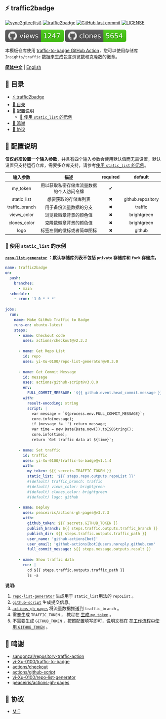## ⚡️ traffic2badge

[![sync2gitee(list)](<https://github.com/yi-Xu-0100/hub-mirror/workflows/sync2gitee(list)/badge.svg>)](https://github.com/yi-Xu-0100/hub-mirror)
[![traffic2badge](https://github.com/yi-Xu-0100/traffic2badge/workflows/traffic2badge/badge.svg)](https://github.com/yi-Xu-0100/traffic2badge/actions?query=workflow%3Atraffic2badge)
[![GitHub last commit](https://img.shields.io/github/last-commit/yi-Xu-0100/traffic2badge)](./)
[![LICENSE](https://img.shields.io/github/license/yi-Xu-0100/traffic2badge)](./LICENSE)

[![GitHub views](https://raw.githubusercontent.com/yi-Xu-0100/traffic2badge/traffic/traffic-traffic2badge/views.svg)](https://github.com/yi-Xu-0100/traffic2badge/tree/traffic)
[![GitHub clones](https://raw.githubusercontent.com/yi-Xu-0100/traffic2badge/traffic/traffic-traffic2badge/clones.svg)](https://github.com/yi-Xu-0100/traffic-to-badge/tree/traffic)

本模板仓库使用 [traffic-to-badge GitHub Action](https://github.com/marketplace/actions/traffic-to-badge)，您可以使用存储库 `Insights/traffic` 数据来生成包含浏览数和克隆数的徽章。

[**简体中文**](./README_CN.md) | [English](./README.md)

## 🎨 目录

- [⚡️ traffic2badge](#️-traffic2badge)
- [🎨 目录](#-目录)
- [🚀 配置说明](#-配置说明)
  - [📝 使用 `static_list` 的示例](#-使用-static_list-的示例)
- [🎉 鸣谢](#-鸣谢)
- [📄 协议](#-协议)

## 🚀 配置说明

**仅仅必须设置一个输入参数**，并且有四个输入参数会使用默认值而无需设置，默认设置只支持运行仓库，需要多仓库支持，请参考[使用 `static_list` 的示例](#-使用-static_list-的示例)。

|    输入参数    |                   描述                   | required |      default      |
| :------------: | :--------------------------------------: | :------: | :---------------: |
|    my_token    | 用以获取私密存储库流量数据的个人访问令牌 |    ✔     |                   |
|  static_list   |           想要获取的存储库列表           |    ✖     | github.repository |
| traffic_branch |          用于备份流量数据的分支          |    ✖     |      traffic      |
|  views_color   |          浏览数徽章背景的颜色值          |    ✖     |    brightgreen    |
|  clones_color  |          克隆数徽章背景的颜色值          |    ✖     |    brightgreen    |
|      logo      |        标签左侧的徽标或者简单图标        |    ✖     |      github       |

### 📝 使用 `static_list` 的示例

**[`repo-list-generator`](https://github.com/marketplace/actions/repo-list-generator) ：默认存储库列表不包括 `private` 存储库和 `fork` 存储库。**

```yaml
name: traffic2badge
on:
  push:
    branches:
      - main
  schedule:
    - cron: '1 0 * * *'

jobs:
  run:
    name: Make GitHub Traffic to Badge
    runs-on: ubuntu-latest
    steps:
      - name: Checkout code
        uses: actions/checkout@v2.3.3

      - name: Get Repo List
        id: repo
        uses: yi-Xu-0100/repo-list-generator@v0.3.0

      - name: Get Commit Message
        id: message
        uses: actions/github-script@v3.0.0
        env:
          FULL_COMMIT_MESSAGE: '${{ github.event.head_commit.message }}'
        with:
          result-encoding: string
          script: |
            var message = `${process.env.FULL_COMMIT_MESSAGE}`;
            core.info(message);
            if (message != '') return message;
            var time = new Date(Date.now()).toISOString();
            core.info(time);
            return `Get traffic data at ${time}`;

      - name: Set traffic
        id: traffic
        uses: yi-Xu-0100/traffic-to-badge@v1.1.4
        with:
          my_token: ${{ secrets.TRAFFIC_TOKEN }}
          static_list: '${{ steps.repo.outputs.repoList }}'
          #(default) traffic_branch: traffic
          #(default) views_color: brightgreen
          #(default) clones_color: brightgreen
          #(default) logo: github

      - name: Deploy
        uses: peaceiris/actions-gh-pages@v3.7.3
        with:
          github_token: ${{ secrets.GITHUB_TOKEN }}
          publish_branch: ${{ steps.traffic.outputs.traffic_branch }}
          publish_dir: ${{ steps.traffic.outputs.traffic_path }}
          user_name: 'github-actions[bot]'
          user_email: 'github-actions[bot]@users.noreply.github.com'
          full_commit_message: ${{ steps.message.outputs.result }}

      - name: Show traffic data
        run: |
          cd ${{ steps.traffic.outputs.traffic_path }}
          ls -a
```

**说明:**

1. [`repo-list-generator`](https://github.com/marketplace/actions/repo-list-generator) 生成用于 `static_list`用法的 `repoList` 。
2. [`github-script`](https://github.com/marketplace/actions/github-script) 生成提交信息。
3. [`actions-gh-pages`](https://github.com/marketplace/actions/github-pages-action) 将流量数据推送到 `traffic_branch` 。
4. 需要生成 `TRAFFIC_TOKEN` ， 教程在 [生成 `my_token`](https://github.com/yi-Xu-0100/traffic-to-badge/blob/main/README_CN.md#-生成-my_token) 。
5. 不需要生成 `GITHUB_TOKEN` ，按照配置填写即可，说明文档在 [在工作流程中使用 `GITHUB_TOKEN`](https://docs.github.com/cn/free-pro-team@latest/actions/reference/authentication-in-a-workflow#在工作流程中使用-github_token) 。

## 🎉 鸣谢

- [sangonzal/repository-traffic-action](https://github.com/sangonzal/repository-traffic-action)
- [yi-Xu-0100/traffic-to-badge](https://github.com/yi-Xu-0100/traffic-to-badge)
- [actions/checkout](https://github.com/actions/checkout)
- [actions/github-script](https://github.com/actions/github-script)
- [yi-Xu-0100/repo-list-generator](https://github.com/yi-Xu-0100/repo-list-generator)
- [peaceiris/actions-gh-pages](https://github.com/peaceiris/actions-gh-pages)

## 📄 协议

- [MIT](./LICENSE)
